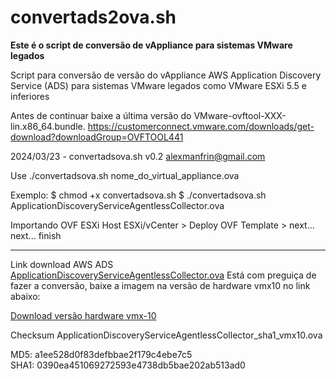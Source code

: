 # convertads2ova.sh

<b>Este é o script de conversão de vAppliance para sistemas VMware legados</b>

Script para conversão de versão do vAppliance AWS Application Discovery Service (ADS) para sistemas VMware legados como VMware ESXi 5.5 e inferiores

Antes de continuar baixe a última versão do VMware-ovftool-XXX-lin.x86_64.bundle.
https://customerconnect.vmware.com/downloads/get-download?downloadGroup=OVFTOOL441

2024/03/23 - convertadsova.sh v0.2 <alexmanfrin@gmail.com>

Use ./convertadsova.sh nome_do_virtual_appliance.ova

Exemplo: 
$ chmod +x convertadsova.sh
$ ./convertadsova.sh ApplicationDiscoveryServiceAgentlessCollector.ova

Importando OVF ESXi
Host ESXi/vCenter > Deploy OVF Template > next... next... finish

________________________________________________________________________________________

Link download AWS ADS <a href="https://s3.us-west-2.amazonaws.com/aws.agentless.discovery.collector.bundle/releases/latest/ApplicationDiscoveryServiceAgentlessCollector.ova" target="_blank">ApplicationDiscoveryServiceAgentlessCollector.ova</a>
Está com preguiça de fazer a conversão, baixe a imagem na versão de hardware vmx10 no link abaixo:

<a href="https://hitssbr-my.sharepoint.com/:u:/r/personal/alexander_manfrin_globalhitss_com_br/Documents/ETICE_ZPE-ADS_Image/ApplicationDiscoveryServiceAgentlessCollector_sha1_vmx10.ova?csf=1&web=1&e=8gj8zT">Download versão hardware vmx-10</a>

Checksum ApplicationDiscoveryServiceAgentlessCollector_sha1_vmx10.ova

MD5: a1ee528d0f83defbbae2f179c4ebe7c5  
SHA1: 0390ea451069272593e4738db5bae202ab513ad0 







